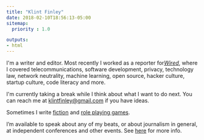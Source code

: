 ```yaml
---
title: "Klint Finley"
date: 2018-02-10T18:56:13-05:00
sitemap:
  priority : 1.0

outputs:
- html
---
```

I'm a writer and editor. Most recently I worked as a reporter for[_Wired_](http://www.wired.com/author/kfinley/), where I covered telecommunications, software development, privacy, technology law, network neutrality, machine learning, open source, hacker culture, startup culture, code literacy and more.

I'm currently taking a break while I think about what I want to do next. You can reach me at klintfinley@gmail.com if you have ideas.

Sometimes I write [fiction](https://klintron.com/fiction/) and [role playing games](https://klintron.com/games/).

I’m available to speak about any of my beats, or about journalism in general, at independent conferences and other events. See [here](https://klintfinley.com/speaking/) for more info.